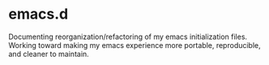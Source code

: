 # emacs.d

Documenting reorganization/refactoring of my emacs initialization files. Working toward making my emacs experience more portable, reproducible, and cleaner to maintain.
